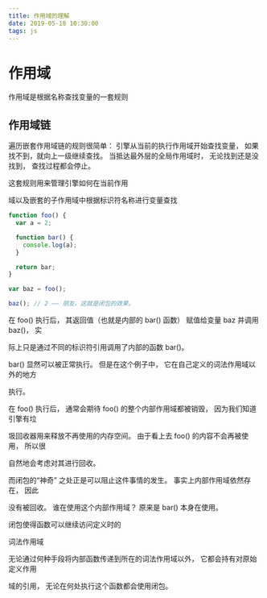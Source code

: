 ```yaml
---
title: 作用域的理解
date: 2019-05-18 10:30:00
tags: js
---
```

# 作用域

作用域是根据名称查找变量的一套规则

## 作用域链

遍历嵌套作用域链的规则很简单： 引擎从当前的执行作用域开始查找变量， 如果找不到，就向上一级继续查找。 当抵达最外层的全局作用域时， 无论找到还是没找到， 查找过程都会停止。

这套规则用来管理引擎如何在当前作用

域以及嵌套的子作用域中根据标识符名称进行变量查找

```jsx
function foo() {
  var a = 2;

  function bar() {
    console.log(a);
  }

  return bar;
}

var baz = foo();

baz(); // 2 —— 朋友，这就是闭包的效果。
```

在 foo() 执行后， 其返回值（也就是内部的 bar() 函数） 赋值给变量 baz 并调用 baz()， 实

际上只是通过不同的标识符引用调用了内部的函数 bar()。

bar() 显然可以被正常执行。 但是在这个例子中， 它在自己定义的词法作用域以外的地方

执行。

在 foo() 执行后， 通常会期待 foo() 的整个内部作用域都被销毁， 因为我们知道引擎有垃

圾回收器用来释放不再使用的内存空间。 由于看上去 foo() 的内容不会再被使用， 所以很

自然地会考虑对其进行回收。

而闭包的“神奇” 之处正是可以阻止这件事情的发生。 事实上内部作用域依然存在， 因此

没有被回收。 谁在使用这个内部作用域？ 原来是 bar() 本身在使用。

闭包使得函数可以继续访问定义时的

词法作用域

无论通过何种手段将内部函数传递到所在的词法作用域以外， 它都会持有对原始定义作用

域的引用， 无论在何处执行这个函数都会使用闭包。